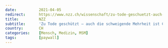 ```yaml
---
date:          2021-04-05
redirect:      https://www.nzz.ch/wissenschaft/zu-tode-geschuetzt-auch-die-schweigende-mehrheit-ist-corona-muede-ld.1609485
title:         NZZ
subtitle:      'Zu Tode geschützt – auch die schweigende Mehrheit ist Corona-müde'
country:       CH
categories:    [Mensch, Medizin, MSM]
tags:          [paywall]
---
```

